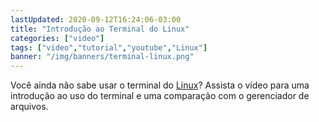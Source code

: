 ```yaml
---
lastUpdated: 2020-09-12T16:24:06-03:00
title: "Introdução ao Terminal do Linux"
categories: ["video"]
tags: ["video","tutorial","youtube","Linux"]
banner: "/img/banners/terminal-linux.png"
---
```


Você ainda não sabe usar o terminal do [Linux](https://www.linux.org/)? 
Assista o vídeo para uma introdução ao uso do terminal e uma comparação com o gerenciador de arquivos.

<YouTubeEmbed videoId="CFWttwWZSAQ" />
